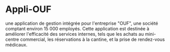 # Appli-OUF
une application de gestion intégrée pour l'entreprise "OUF", une société comptant environ 15 000 employés. Cette application est destinée à améliorer l'efficacité des services internes, tels que les achats au mini-centre commercial, les réservations à la cantine, et la prise de rendez-vous médicaux.
